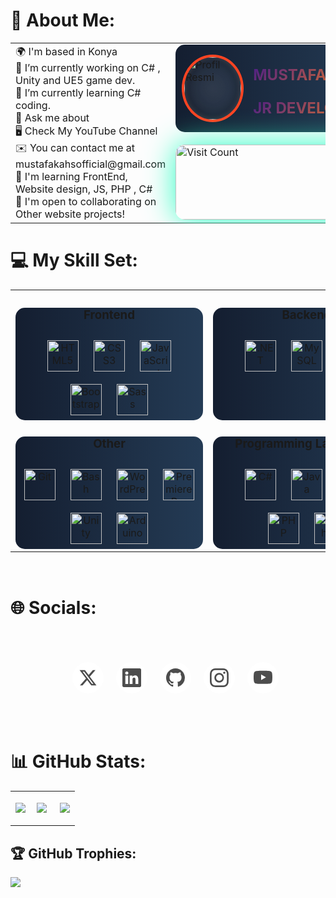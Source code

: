 # 💫 __About Me:__

<table style="width: 100%;">
    <tr>
        <td valign="top" width="50%">
        <!-- Birinci sütun içeriği -->
🌍  I'm based in Konya<br>🔭 I’m currently working on C# , Unity and UE5 game dev.<br>🌱 I’m currently learning C# coding.<br>💬 Ask me about<br>🖥️ Check My YouTube Channel<br>✉️  You can contact me at mustafakahsofficial@gmail.com<br>🧠  I'm learning FrontEnd, Website design, JS, PHP , C# <br>🤝  I'm open to collaborating on Other website projects!
</td>
        <td valign="top" width="50%">
            <!-- İkinci sütun içeriği -->
<div class="card">
    <div class="profile-pic">
        <img src="https://i.pinimg.com/564x/ff/e7/b0/ffe7b059b323e66ba56f892cb8f7bc50.jpg" width="300" height="120" alt="Profil Resmi">
    </div>
    <div class="info">
        <h3 class="galaxy-text">MUSTAFAKAHS</h3>
        <p class="galaxy-text">JR DEVELOPER</p>
    </div>
</div>

<div class="visit-counter1">
    <img src="https://visitcount.itsvg.in/api?id=mustafakahsofficial&icon=2&color=5" width="300" height="120" alt="Visit Count">
    
</div>

<style>
.visit-counter1 img {
      margin: 20px 0 0 0 ;
      border-radius: 15px; /* İkonu daire yap */
      width: 300px; /* İkon boyutu */
      height: 100%;
    -webkit-box-shadow:0px 0px 48px 0px rgba(45,255,196,1);
-moz-box-shadow: 0px 0px 48px 0px rgba(45,255,196,1);
box-shadow: 0px 0px 48px 0px rgba(45,255,196,1);

}
.profile-pic {
    width: 100px;
    height: 100px;
    border-radius: 50%;
    overflow: hidden;
    margin: 0;
    display: flex;
    justify-content: center;
    align-items: center;
    background: radial-gradient(circle, rgba(255, 255, 255, 0.1), rgba(255, 255, 255, 0.05) 70%, transparent);
    box-shadow: inset 0 0 10px rgba(255, 255, 255, 0.2),
                inset 0 0 20px rgba(0, 0, 0, 0.5);
                            border: 4px solid #f42; /* Dış kenar */

}

.profile-pic img {
    width: 100%;
    height: auto;
    border-radius: 50%;
    transition: transform 0.3s;
}

.card {
display: flex;
align-items: center;
padding: 10px;
width: 300px;
height: 120px;
background:linear-gradient(to right, rgb(20, 30, 48), rgb(36, 59, 85));
border-radius: 15px;
transition: 0.3s;
}

.card:hover {
    filter: drop-shadow(5px 5px 0px rgb(185,100,255))
  drop-shadow(5px 5px 0px rgb(103,74,255))
  drop-shadow(5px 5px 0px rgb(12,204,238));
  scale: 1.05;
}
.info {
    margin-left: 15px; /* Resim ile metin arasında boşluk */
}

.galaxy-text {
    font-size: 1.5rem; /* 24px */
    font-weight: bold;
    color: transparent; /* Rengi şeffaf yapıyoruz */
    background: linear-gradient(135deg, #4c1f85, #f47b20);
    -webkit-background-clip: text;
    text-shadow:rgba(255, 255, 255, 0.8), 0 0 30px rgba(255, 255, 255, 0.5);
}


</style>

</td>
 </tr></table>



# 💻 __My Skill Set:__

 <table style="width: 100%;">
    <tr>
        <td valign="top" width="50%">
        <!-- Birinci sütun içeriği -->
<div class="card1">

### <div align="center">__Frontend__</div>   
<div align="center">  
<a href="https://en.wikipedia.org/wiki/HTML5" target="_blank"><img style="margin: 10px" src="https://profilinator.rishav.dev/skills-assets/html5-original-wordmark.svg" alt="HTML5" height="50" /></a>  
<a href="https://www.w3schools.com/css/" target="_blank"><img style="margin: 10px" src="https://profilinator.rishav.dev/skills-assets/css3-original-wordmark.svg" alt="CSS3" height="50" /></a>  
<a href="https://www.javascript.com/" target="_blank"><img style="margin: 10px" src="https://profilinator.rishav.dev/skills-assets/javascript-original.svg" alt="JavaScript" height="50" /></a>
<br>  
<a href="https://getbootstrap.com/docs/3.4/javascript/" target="_blank"><img style="margin: 10px" src="https://profilinator.rishav.dev/skills-assets/bootstrap-plain.svg" alt="Bootstrap" height="50" /></a>  
<a href="https://sass-lang.com/" target="_blank"><img style="margin: 10px" src="https://profilinator.rishav.dev/skills-assets/sass-original.svg" alt="Sass" height="50" /></a>  
</div>  
</div>  

<div class="card1">

### <div align="center">__Other__</div> 
<div align="center">  
<a href="https://github.com/" target="_blank"><img style="margin: 10px" src="https://profilinator.rishav.dev/skills-assets/git-scm-icon.svg" alt="Git" height="50" /></a>  
<a href="https://www.gnu.org/software/bash/" target="_blank"><img style="margin: 10px" src="https://profilinator.rishav.dev/skills-assets/gnu_bash-icon.svg" alt="Bash" height="50" /></a>  
<a href="https://wordpress.com/" target="_blank"><img style="margin: 10px" src="https://profilinator.rishav.dev/skills-assets/wordpress.png" alt="WordPress" height="50" /></a>  
<a href="https://www.adobe.com/in/products/premiere.html" target="_blank"><img style="margin: 10px" src="https://profilinator.rishav.dev/skills-assets/adobepremierepro.png" alt="Premiere Pro" height="50" /></a>  
<a href="https://unity.com/" target="_blank"><img style="margin: 10px" src="https://profilinator.rishav.dev/skills-assets/unity.png" alt="Unity" height="50" /></a>  
<a href="https://www.arduino.cc/" target="_blank"><img style="margin: 10px" src="https://profilinator.rishav.dev/skills-assets/arduino.png" alt="Arduino" height="50" /></a>  
</div>
</div>  
        </td>
        <td valign="top" width="50%">
            <!-- İkinci sütun içeriği -->
<div class="card1">

### <div align="center">__Backend__</div>  
<div align="center">  
<a href="https://dotnet.microsoft.com/download/dotnet-framework" target="_blank"><img style="margin: 10px" src="https://profilinator.rishav.dev/skills-assets/dot-net-original-wordmark.svg" alt=".NET" height="50" /></a>  
<a href="https://www.mysql.com/" target="_blank"><img style="margin: 10px" src="https://profilinator.rishav.dev/skills-assets/mysql-original-wordmark.svg" alt="MySQL" height="50" /></a>  
<a href="https://docs.microsoft.com/en-us/dotnet/csharp/" target="_blank"><img style="margin: 10px" src="https://profilinator.rishav.dev/skills-assets/csharp-original.svg" alt="C#" height="50" /></a>  
</div>
</div>  

<div class="card1">

### <div align="center">__Programming Languages__</div> 
<div align="center">  
<a href="https://docs.microsoft.com/en-us/dotnet/csharp/" target="_blank"><img style="margin: 10px" src="https://profilinator.rishav.dev/skills-assets/csharp-original.svg" alt="C#" height="50" /></a>  
<a href="https://www.java.com/" target="_blank"><img style="margin: 10px" src="https://profilinator.rishav.dev/skills-assets/java-original-wordmark.svg" alt="Java" height="50" /></a>  
<a href="https://www.javascript.com/" target="_blank"><img style="margin: 10px" src="https://profilinator.rishav.dev/skills-assets/javascript-original.svg" alt="JavaScript" height="50" /></a> <br> 
<a href="https://www.php.net/" target="_blank"><img style="margin: 10px" src="https://profilinator.rishav.dev/skills-assets/php-original.svg" alt="PHP" height="50" /></a>  
<a href="https://www.python.org/" target="_blank"><img style="margin: 10px" src="https://profilinator.rishav.dev/skills-assets/python-original.svg" alt="Python" height="50" /></a>  
</div>
</div>  

</td>
 </tr></table> 

<style>
.card1 {
width: 300px;
height: 180px;
background:linear-gradient(to right, rgb(20, 30, 48), rgb(36, 59, 85));
border-radius: 15px;
transition: 0.3s;
}
.card1:hover {
    filter: drop-shadow(5px 5px 0px rgb(185,100,255))
  drop-shadow(5px 5px 0px rgb(103,74,255))
  drop-shadow(5px 5px 0px rgb(12,204,238));
  scale: 1.05;
}
</style>
<br>

# 🌐 __Socials:__
<ul class="example-2 ">
    <li class="icon-content">
                <a 
                    href="https://x.com/home"
                    aria-label="Twitter"
                    data-social="twitter"
                    >
                    <div class="filled"></div>
                    <svg 
                    xmlns="http://www.w3.org/2000/svg"
                    width="48"
                    height="48"
                    fill="currentColor"
                    viewBox="0 0 512 512"
                    class="bi bi-twitter"
                    xml:space="preserve"
                    >
                    <path 
                    d="M389.2 48h70.6L305.6 224.2 487 464H345L233.7 318.6 106.5 464H35.8L200.7 275.5 26.8 48H172.4L272.9 180.9 389.2 48zM364.4 421.8h39.1L151.1 88h-42L364.4 421.8z"
                    fill="currentColor"
                    ></path>
            </svg></a><div class="tooltip">Twitter</div></li>
    <li class="icon-content">
            <a
              href="https://linkedin.com/"
              aria-label="LinkedIn"
              data-social="linkedin"
            >
              <div class="filled"></div>
              <svg
                xmlns="http://www.w3.org/2000/svg"
                width="16"
                height="16"
                fill="currentColor"
                class="bi bi-linkedin"
                viewBox="0 0 16 16"
                xml:space="preserve"
              >
                <path
                  d="M0 1.146C0 .513.526 0 1.175 0h13.65C15.474 0 16 .513 16 1.146v13.708c0 .633-.526 1.146-1.175 1.146H1.175C.526 16 0 15.487 0 14.854zm4.943 12.248V6.169H2.542v7.225zm-1.2-8.212c.837 0 1.358-.554 1.358-1.248-.015-.709-.52-1.248-1.342-1.248S2.4 3.226 2.4 3.934c0 .694.521 1.248 1.327 1.248zm4.908 8.212V9.359c0-.216.016-.432.08-.586.173-.431.568-.878 1.232-.878.869 0 1.216.662 1.216 1.634v3.865h2.401V9.25c0-2.22-1.184-3.252-2.764-3.252-1.274 0-1.845.7-2.165 1.193v.025h-.016l.016-.025V6.169h-2.4c.03.678 0 7.225 0 7.225z"
                  fill="currentColor"
                ></path>
              </svg>
            </a>
            <div class="tooltip">LinkedIn</div></li>
    <li class="icon-content">
            <a href="https://www.github.com/" aria-label="GitHub" data-social="github">
              <div class="filled"></div>
              <svg
                xmlns="http://www.w3.org/2000/svg"
                width="16"
                height="16"
                fill="currentColor"
                class="bi bi-github"
                viewBox="0 0 16 16"
                xml:space="preserve"
              >
                <path
                  d="M8 0C3.58 0 0 3.58 0 8c0 3.54 2.29 6.53 5.47 7.59.4.07.55-.17.55-.38 0-.19-.01-.82-.01-1.49-2.01.37-2.53-.49-2.69-.94-.09-.23-.48-.94-.82-1.13-.28-.15-.68-.52-.01-.53.63-.01 1.08.58 1.23.82.72 1.21 1.87.87 2.33.66.07-.52.28-.87.51-1.07-1.78-.2-3.64-.89-3.64-3.95 0-.87.31-1.59.82-2.15-.08-.2-.36-1.02.08-2.12 0 0 .67-.21 2.2.82.64-.18 1.32-.27 2-.27s1.36.09 2 .27c1.53-1.04 2.2-.82 2.2-.82.44 1.1.16 1.92.08 2.12.51.56.82 1.27.82 2.15 0 3.07-1.87 3.75-3.65 3.95.29.25.54.73.54 1.48 0 1.07-.01 1.93-.01 2.2 0 .21.15.46.55.38A8.01 8.01 0 0 0 16 8c0-4.42-3.58-8-8-8"
                  fill="currentColor"
                ></path>
              </svg>
            </a>
            <div class="tooltip">GitHub</div></li>
    <li class="icon-content">
            <a
              href="https://www.instagram.com/"
              aria-label="Instagram"
              data-social="instagram"
            >
              <div class="filled"></div>
              <svg
                xmlns="http://www.w3.org/2000/svg"
                width="16"
                height="16"
                fill="currentColor"
                class="bi bi-instagram"
                viewBox="0 0 16 16"
                xml:space="preserve"
              >
                <path
                  d="M8 0C5.829 0 5.556.01 4.703.048 3.85.088 3.269.222 2.76.42a3.9 3.9 0 0 0-1.417.923A3.9 3.9 0 0 0 .42 2.76C.222 3.268.087 3.85.048 4.7.01 5.555 0 5.827 0 8.001c0 2.172.01 2.444.048 3.297.04.852.174 1.433.372 1.942.205.526.478.972.923 1.417.444.445.89.719 1.416.923.51.198 1.09.333 1.942.372C5.555 15.99 5.827 16 8 16s2.444-.01 3.298-.048c.851-.04 1.434-.174 1.943-.372a3.9 3.9 0 0 0 1.416-.923c.445-.445.718-.891.923-1.417.197-.509.332-1.09.372-1.942C15.99 10.445 16 10.173 16 8s-.01-2.445-.048-3.299c-.04-.851-.175-1.433-.372-1.941a3.9 3.9 0 0 0-.923-1.417A3.9 3.9 0 0 0 13.24.42c-.51-.198-1.092-.333-1.943-.372C10.443.01 10.172 0 7.998 0zm-.717 1.442h.718c2.136 0 2.389.007 3.232.046.78.035 1.204.166 1.486.275.373.145.64.319.92.599s.453.546.598.92c.11.281.24.705.275 1.485.039.843.047 1.096.047 3.231s-.008 2.389-.047 3.232c-.035.78-.166 1.203-.275 1.485a2.5 2.5 0 0 1-.599.919c-.28.28-.546.453-.92.598-.28.11-.704.24-1.485.276-.843.038-1.096.047-3.232.047s-2.39-.009-3.233-.047c-.78-.036-1.203-.166-1.485-.276a2.5 2.5 0 0 1-.92-.598 2.5 2.5 0 0 1-.6-.92c-.109-.281-.24-.705-.275-1.485-.038-.843-.046-1.096-.046-3.233s.008-2.388.046-3.231c.036-.78.166-1.204.276-1.486.145-.373.319-.64.599-.92s.546-.453.92-.598c.282-.11.705-.24 1.485-.276.738-.034 1.024-.044 2.515-.045zm4.988 1.328a.96.96 0 1 0 0 1.92.96.96 0 0 0 0-1.92m-4.27 1.122a4.109 4.109 0 1 0 0 8.217 4.109 4.109 0 0 0 0-8.217m0 1.441a2.667 2.667 0 1 1 0 5.334 2.667 2.667 0 0 1 0-5.334"
                  fill="currentColor"
                ></path>
              </svg>
            </a>
            <div class="tooltip">Instagram</div></li>
    <li class="icon-content">
            <a href="https://youtube.com/" aria-label="Youtube" data-social="youtube">
              <div class="filled"></div>
              <svg
                xmlns="http://www.w3.org/2000/svg"
                width="16"
                height="16"
                fill="currentColor"
                class="bi bi-youtube"
                viewBox="0 0 16 16"
                xml:space="preserve"
              >
                <path
                  d="M8.051 1.999h.089c.822.003 4.987.033 6.11.335a2.01 2.01 0 0 1 1.415 1.42c.101.38.172.883.22 1.402l.01.104.022.26.008.104c.065.914.073 1.77.074 1.957v.075c-.001.194-.01 1.108-.082 2.06l-.008.105-.009.104c-.05.572-.124 1.14-.235 1.558a2.01 2.01 0 0 1-1.415 1.42c-1.16.312-5.569.334-6.18.335h-.142c-.309 0-1.587-.006-2.927-.052l-.17-.006-.087-.004-.171-.007-.171-.007c-1.11-.049-2.167-.128-2.654-.26a2.01 2.01 0 0 1-1.415-1.419c-.111-.417-.185-.986-.235-1.558L.09 9.82l-.008-.104A31 31 0 0 1 0 7.68v-.123c.002-.215.01-.958.064-1.778l.007-.103.003-.052.008-.104.022-.26.01-.104c.048-.519.119-1.023.22-1.402a2.01 2.01 0 0 1 1.415-1.42c.487-.13 1.544-.21 2.654-.26l.17-.007.172-.006.086-.003.171-.007A100 100 0 0 1 7.858 2zM6.4 5.209v4.818l4.157-2.408z"
                  fill="currentColor"
                ></path>
              </svg>
            </a>
            <div class="tooltip">Youtube</div></li>
        </ul>


<style>
    ul {
    list-style: none;
  }
  
  .example-2 {
    display: flex;
    justify-content: center;
    align-items: center;
    height: 150px;
  }
  .example-2 .icon-content {
    margin: 0 10px;
    position: relative;
  }
  .example-2 .icon-content .tooltip {
    position: absolute;
    top: -30px;
    left: 50%;
    transform: translateX(-50%);
    color: #fff;
    padding: 6px 10px;
    border-radius: 5px;
    opacity: 0;
    visibility: hidden;
    font-size: 14px;
    transition: all 0.3s ease;
  }
  .example-2 .icon-content:hover .tooltip {
    opacity: 1;
    visibility: visible;
    top: -50px;
  }
  .example-2 .icon-content a {
    position: relative;
    overflow: hidden;
    display: flex;
    justify-content: center;
    align-items: center;
    width: 50px;
    height: 50px;
    border-radius: 50%;
    color: #4d4d4d;
    background-color: #fff;
    transition: all 0.3s ease-in-out;
  }
  .example-2 .icon-content a:hover {
    box-shadow: 3px 2px 45px 0px rgb(0 0 0 / 12%);
  }
  .example-2 .icon-content a svg {
    position: relative;
    z-index: 1;
    width: 30px;
    height: 30px;
  }
  .example-2 .icon-content a:hover {
    color: white;
  }
  .example-2 .icon-content a .filled {
    position: absolute;
    top: auto;
    bottom: 0;
    left: 0;
    width: 100%;
    height: 0;
    background-color: #000;
    transition: all 0.3s ease-in-out;
  }
  .example-2 .icon-content a:hover .filled {
    height: 100%;
  }
  .example-2 .icon-content a[data-social="twitter"] .filled,
  .example-2 .icon-content a[data-social="twitter"] ~ .tooltip{
    background-color: #1da1f2;
  }
  .example-2 .icon-content a[data-social="linkedin"] .filled,
  .example-2 .icon-content a[data-social="linkedin"] ~ .tooltip {
    background-color: #0274b3;
  }
  .example-2 .icon-content a[data-social="github"] .filled,
  .example-2 .icon-content a[data-social="github"] ~ .tooltip {
    background-color: #24262a;
  }
  .example-2 .icon-content a[data-social="instagram"] .filled,
  .example-2 .icon-content a[data-social="instagram"] ~ .tooltip {
    background: linear-gradient(
      45deg,
      #405de6,
      #5b51db,
      #b33ab4,
      #c135b4,
      #e1306c,
      #fd1f1f
    );
  }
  .example-2 .icon-content a[data-social="youtube"] .filled,
  .example-2 .icon-content a[data-social="youtube"] ~ .tooltip {
    background-color: #ff0000;
  }
</style>

# 📊 __GitHub Stats:__

<table style="width: 100%;">
    <tr>
        <td valign="top" width="33%">
        <!-- 1. sütun içeriği -->
<div class="stats">

![](https://github-readme-stats.vercel.app/api?username=mustafakahsofficial&theme=radical&hide_border=true&include_all_commits=true&count_private=true)
</div>
</td>
        <td valign="top" width="36%">
            <!-- İkinci sütun içeriği -->
<div class="stats">

![](https://github-readme-streak-stats.herokuapp.com/?user=mustafakahsofficial&theme=radical&hide_border=true)
</div>
</td>
<td valign="top" width="33%" >
            <!-- 3. sütun içeriği -->
<div class="stats">

![](https://github-readme-stats.vercel.app/api/top-langs/?username=mustafakahsofficial&theme=radical&hide_border=true&include_all_commits=true&count_private=true&layout=compact)
</div>

</td> 
 </tr>
 </table>

## 🏆 __GitHub Trophies:__
![](https://github-profile-trophy.vercel.app/?username=mustafakahsofficial&theme=radical&no-frame=true&no-bg=false&margin-w=4)

<!-- Proudly created with GPRM ( https://gprm.itsvg.in ) -->
